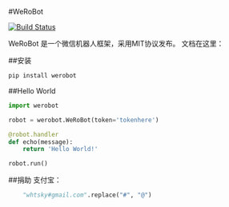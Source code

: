 #WeRoBot

[![Build Status](https://travis-ci.org/whtsky/WeRoBot.png)](https://travis-ci.org/whtsky/WeRoBot)


WeRoBot 是一个微信机器人框架，采用MIT协议发布。
文档在这里：

##安装
```bash
pip install werobot
```

##Hello World
```python
import werobot

robot = werobot.WeRoBot(token='tokenhere')

@robot.handler
def echo(message):
    return 'Hello World!'

robot.run()
```

##捐助
支付宝：
```python
    "whtsky#gmail.com".replace("#", "@")
```